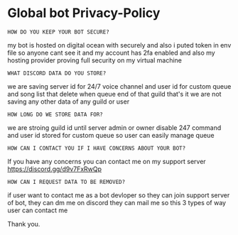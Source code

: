 # Global bot Privacy-Policy


 
``HOW DO YOU KEEP YOUR BOT SECURE?``

my bot is hosted on digital ocean with securely and also i puted token in env file so anyone cant see it and my account has 2fa enabled and also my hosting provider proving full security on my virtual machine

``WHAT DISCORD DATA DO YOU STORE?``

we are saving server id for 24/7 voice channel and user id for custom queue and song list that delete when queue end of that guild that's it we are not saving any other data of any guild or user

``HOW LONG DO WE STORE DATA FOR?``

we are stroing guild id until server admin or owner disable 247 command and user id stored for custom queue so user can easily manage queue

``HOW CAN I CONTACT YOU IF I HAVE CONCERNS ABOUT YOUR BOT?``

If you have any concerns you can contact me on my support server https://discord.gg/d9v7FxRwQp

``HOW CAN I REQUEST DATA TO BE REMOVED?``

if user want to contact me as a bot devloper so they can join support server of bot, they can dm me on discord they can mail me so this 3 types of way user can contact me

Thank you.
